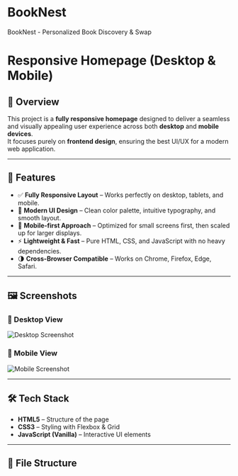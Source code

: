 # BookNest
BookNest - Personalized Book Discovery &amp; Swap

# Responsive Homepage (Desktop & Mobile)

## 📖 Overview
This project is a **fully responsive homepage** designed to deliver a seamless and visually appealing user experience across both **desktop** and **mobile devices**.  
It focuses purely on **frontend design**, ensuring the best UI/UX for a modern web application.

---

## 🎯 Features
- ✅ **Fully Responsive Layout** – Works perfectly on desktop, tablets, and mobile.
- 🎨 **Modern UI Design** – Clean color palette, intuitive typography, and smooth layout.
- 📱 **Mobile-first Approach** – Optimized for small screens first, then scaled up for larger displays.
- ⚡ **Lightweight & Fast** – Pure HTML, CSS, and JavaScript with no heavy dependencies.
- 🌗 **Cross-Browser Compatible** – Works on Chrome, Firefox, Edge, Safari.

---

## 🖼 Screenshots
### 📌 Desktop View
![Desktop Screenshot](screenshots/desktop-view.png)

### 📌 Mobile View
![Mobile Screenshot](screenshots/mobile-view.png)

---

## 🛠 Tech Stack
- **HTML5** – Structure of the page
- **CSS3** – Styling with Flexbox & Grid
- **JavaScript (Vanilla)** – Interactive UI elements

---

## 📂 File Structure
